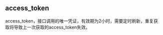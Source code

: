 
## access_token
access_token，接口调用的唯一凭证，有效期为2小时，需要定时刷新，重复获取将导致上一次获取的access_token失效。




































